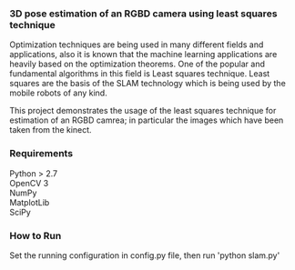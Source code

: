 ### 3D pose estimation of an RGBD camera using least squares technique


Optimization techniques are being used in many different fields and
applications, also it is known that the machine learning applications are heavily based on the
optimization theorems. One of the popular and fundamental algorithms in this field is Least squares
technique. Least squares are the basis of the SLAM technology which is being used by the mobile
robots of any kind.

This project demonstrates the usage of the least squares technique for estimation of an RGBD camrea; in particular the images which have been taken from the kinect.


### Requirements 

Python > 2.7 </br>
OpenCV 3 </br>
NumPy </br>
MatplotLib</br>
SciPy</br>



### How to Run 

Set the running configuration in config.py file, then run 'python slam.py'

